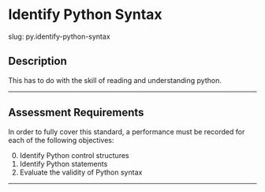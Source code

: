# Identify Python Syntax

slug: py.identify-python-syntax

## Description
This has to do with the skill of reading and understanding python.


---
## Assessment Requirements
In order to fully cover this standard, a performance must be recorded for each of the following objectives:

0. Identify Python control structures
1. Identify Python statements
2. Evaluate the validity of Python syntax


---
